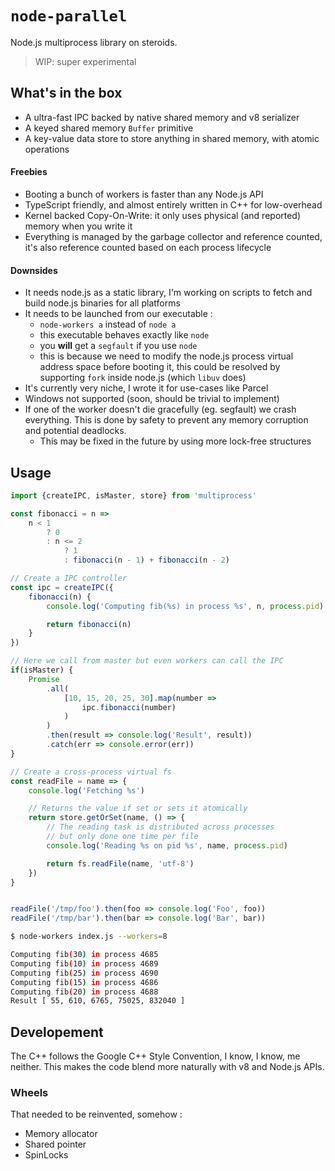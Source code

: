 # `node-parallel`

Node.js multiprocess library on steroids.

> WIP: super experimental

## What's in the box

- A ultra-fast IPC backed by native shared memory and v8 serializer
- A keyed shared memory `Buffer` primitive
- A key-value data store to store anything in shared memory, with atomic operations

#### Freebies

- Booting a bunch of workers is faster than any Node.js API
- TypeScript friendly, and almost entirely written in C++ for low-overhead
- Kernel backed Copy-On-Write: it only uses physical (and reported) memory when you write it
- Everything is managed by the garbage collector and reference counted, it's also
reference counted based on each process lifecycle

#### Downsides

- It needs node.js as a static library, I'm working on scripts to fetch
and build node.js binaries for all platforms
- It needs to be launched from our executable :
    - `node-workers a` instead of `node a`
    - this executable behaves exactly like `node`
    - you **will** get a `segfault` if you use `node`
    - this is because we need to modify the node.js process virtual address space before booting it,
    this could be resolved by supporting `fork` inside node.js (which `libuv` does)
- It's currently very niche, I wrote it for use-cases like Parcel
- Windows not supported (soon, should be trivial to implement)
- If one of the worker doesn't die gracefully (eg. segfault) we crash everything.
This is done by safety to prevent any memory corruption and potential deadlocks.
    - This may be fixed in the future by using more lock-free structures

## Usage

```js
import {createIPC, isMaster, store} from 'multiprocess'

const fibonacci = n =>
    n < 1
        ? 0
        : n <= 2
            ? 1
            : fibonacci(n - 1) + fibonacci(n - 2)

// Create a IPC controller
const ipc = createIPC({
    fibonacci(n) {
        console.log('Computing fib(%s) in process %s', n, process.pid)

        return fibonacci(n)
    }
})

// Here we call from master but even workers can call the IPC
if(isMaster) {
    Promise
        .all(
            [10, 15, 20, 25, 30].map(number =>
                ipc.fibonacci(number)
            )
        )
        .then(result => console.log('Result', result))
        .catch(err => console.error(err))
}

// Create a cross-process virtual fs
const readFile = name => {
    console.log('Fetching %s')

    // Returns the value if set or sets it atomically
    return store.getOrSet(name, () => {
        // The reading task is distributed across processes
        // but only done one time per file
        console.log('Reading %s on pid %s', name, process.pid)

        return fs.readFile(name, 'utf-8')
    })
}


readFile('/tmp/foo').then(foo => console.log('Foo', foo))
readFile('/tmp/bar').then(bar => console.log('Bar', bar))
```

```bash
$ node-workers index.js --workers=8

Computing fib(30) in process 4685
Computing fib(10) in process 4689
Computing fib(25) in process 4690
Computing fib(15) in process 4686
Computing fib(20) in process 4688
Result [ 55, 610, 6765, 75025, 832040 ]
```

## Developement

The C++ follows the Google C++ Style Convention, I know, I know,
me neither. This makes the code blend more naturally with v8 and Node.js APIs.

### Wheels

That needed to be reinvented, somehow :

- Memory allocator
- Shared pointer
- SpinLocks
